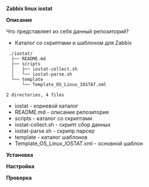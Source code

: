 **Zabbix linux iostat** 


**Описание**


Что представляет из себя данный репозиторий?

* Каталог со скриптами и шаблоном для Zabbix

```
 ./iostat/
  ├── README.md
  ├── scripts
  │   ├── iostat-collect.sh
  │   └── iostat-parse.sh
  └── template
      └── Template_OS_Linux_IOSTAT.xml

2 directories, 4 files
```
 * iostat - корневой каталог
 * README.md - описание репозитория
 * scripts - каталог со скриптами
 * iostat-collect.sh - скрипт сбор данных
 * iostat-parse.sh - скрипр парсер
 * template - каталог шаблонов
 * Template_OS_Linux_IOSTAT.xml - основной шаблон


**Установка**


**Настройка**


**Проверка**
